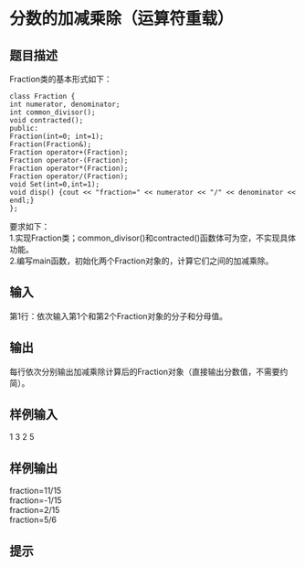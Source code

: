# 分数的加减乘除（运算符重载）  
  
## 题目描述  
Fraction类的基本形式如下：  
```  
class Fraction {  
int numerator, denominator;  
int common_divisor();  
void contracted();  
public:  
Fraction(int=0; int=1);  
Fraction(Fraction&);  
Fraction operator+(Fraction);  
Fraction operator-(Fraction);  
Fraction operator*(Fraction);  
Fraction operator/(Fraction);  
void Set(int=0,int=1);  
void disp() {cout << "fraction=" << numerator << "/" << denominator << endl;}  
};  
```  
要求如下：  
1.实现Fraction类；common_divisor()和contracted()函数体可为空，不实现具体功能。  
2.编写main函数，初始化两个Fraction对象的，计算它们之间的加减乘除。  
## 输入  
第1行：依次输入第1个和第2个Fraction对象的分子和分母值。  
  
## 输出  
每行依次分别输出加减乘除计算后的Fraction对象（直接输出分数值，不需要约简）。  
  
## 样例输入  
1 3 2 5  
## 样例输出  
fraction=11/15  
fraction=-1/15  
fraction=2/15  
fraction=5/6  
## 提示  
  
